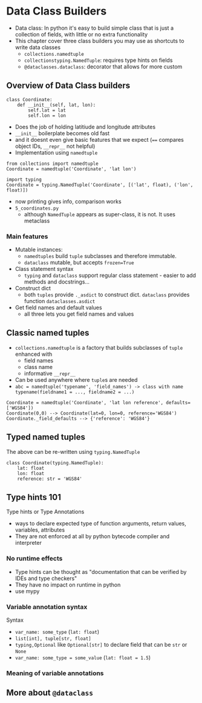 # Data Class Builders

- Data class: In python it's easy to build simple class that is just a collection of fields, with little or no extra functionality
- This chapter cover three class builders you may use as shortcuts to write data classes
  - `collections.namedtuple`
  - `collectionstyping.NamedTuple`: requires type hints on fields
  - `@dataclasses.dataclass`: decorator that allows for more custom



## Overview of Data Class builders 

```
class Coordinate:
    def __init__(self, lat, lon):
        self.lat = lat
        self.lon = lon
```

- Does the job of holding latitiude and longitude attributes
- `__init__` boilerplate becomes old fast 
- and it doesnt even give basic features that we expect (`==` compares object IDs, `__repr__` not helpful)
- Implementation using `namedtuple`
```
from collections import namedtuple
Coordinate = namedtuple('Coordinate', 'lat lon')

import typing 
Coordinate = typing.NamedTuple('Coordinate', [('lat', float), ('lon', float)])
```
  - now printing gives info, comparison works
- `5_coordinates.py`
  - although `NamedTuple` appears as super-class, it is not. It uses metaclass


### Main features

- Mutable instances: 
  - `namedtuples` build `tuple` subclasses and therefore immutable.
  - `dataclass` mutable, but accepts `frozen=True`
- Class statement syntax
  - `typing` and `dataclass` support regular class statement - easier to add methods and docstrings...
- Construct dict 
  - both `tuples` provide `._asdict` to construct dict. `dataclass` provides function `dataclasses.asdict`
- Get field names and default values
  - all three lets you get field names and values


## Classic named tuples

- `collections.namedtuple` is a factory that builds subclasses of `tuple` enhanced with
  - field names
  - class name
  - informative `__repr__`
- Can be used anywhere where `tuple`s are needed
- `abc = namedtuple('typename', 'field_names') -> class with name typename(fieldname1 = ..., fieldname2 = ...)`


```
Coordinate = namedtuple('Coordinate', 'lat lon reference', defaults=['WGS84'])
Coordinate(0,0) --> Coordinate(lat=0, lon=0, reference='WGS84')
Coordinate._field_defaults --> {'reference': 'WGS84'}
```


## Typed named tuples

The above can be re-written using `typing.NamedTuple`

```
class Coordinate(typing.NamedTuple):
    lat: float
    lon: float
    reference: str = 'WGS84'
```


## Type hints 101

Type hints or Type Annotations
- ways to declare expected type of function arguments, return values, variables, attributes
- They are not enforced at all by python bytecode compiler and interpreter


### No runtime effects

- Type hints can be thought as "documentation that can be verified by IDEs and type checkers"
- They have no impact on runtime in python
- use mypy

### Variable annotation syntax
Syntax

- `var_name: some_type` (`lat: float`)
- `list[int], tuple[str, float]`
- `typing,Optional` like `Optional[str]` to declare field that can be `str` or `None`
- `var_name: some_type = some_value` (`lat: float = 1.5`)


### Meaning of variable annotations




## More about `@dataclass`


